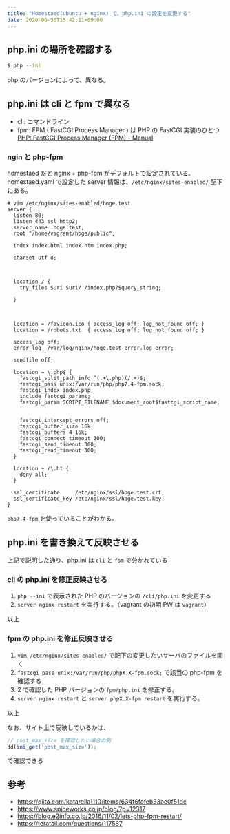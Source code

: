 ```yaml
---
title: "Homestaed(ubuntu + nginx) で、php.ini の設定を変更する"
date: 2020-06-30T15:42:11+09:00
---
```


## php.ini の場所を確認する
```sh
$ php --ini
```

php のバージョンによって、異なる。

## php.ini は cli と fpm で異なる
- cli: コマンドライン
- fpm: FPM ( FastCGI Process Manager ) は PHP の FastCGI 実装のひとつ [PHP: FastCGI Process Manager (FPM) - Manual](https://www.php.net/manual/ja/install.fpm.php)

### ngin と php-fpm
homestaed だと nginx + php-fpm がデフォルトで設定されている。
homestaed.yaml で設定した server 情報は、`/etc/nginx/sites-enabled/` 配下にある。

```config
# vim /etc/nginx/sites-enabled/hoge.test
server {
  listen 80;
  listen 443 ssl http2;
  server_name .hoge.test;
  root "/home/vagrant/hoge/public";

  index index.html index.htm index.php;

  charset utf-8;



  location / {
    try_files $uri $uri/ /index.php?$query_string;

  }



  location = /favicon.ico { access_log off; log_not_found off; }
  location = /robots.txt  { access_log off; log_not_found off; }

  access_log off;
  error_log  /var/log/nginx/hoge.test-error.log error;

  sendfile off;

  location ~ \.php$ {
    fastcgi_split_path_info ^(.+\.php)(/.+)$;
    fastcgi_pass unix:/var/run/php/php7.4-fpm.sock;
    fastcgi_index index.php;
    include fastcgi_params;
    fastcgi_param SCRIPT_FILENAME $document_root$fastcgi_script_name;


    fastcgi_intercept_errors off;
    fastcgi_buffer_size 16k;
    fastcgi_buffers 4 16k;
    fastcgi_connect_timeout 300;
    fastcgi_send_timeout 300;
    fastcgi_read_timeout 300;
  }

  location ~ /\.ht {
    deny all;
  }

  ssl_certificate     /etc/nginx/ssl/hoge.test.crt;
  ssl_certificate_key /etc/nginx/ssl/hoge.test.key;
}
```

`php7.4-fpm` を使っていることがわかる。

## php.ini を書き換えて反映させる
上記で説明した通り、php.ini は `cli` と `fpm` で分かれている

### cli の php.ini を修正反映させる
1. `php --ini` で表示された PHP のバージョンの `/cli/php.ini` を変更する
2. `server nginx restart` を実行する。（vagrant の初期 PW は `vagrant`）

以上

### fpm の php.ini を修正反映させる
1. `vim /etc/nginx/sites-enabled/` で配下の変更したいサーバのファイルを開く
2. `fastcgi_pass unix:/var/run/php/phpX.X-fpm.sock;` で該当の php-fpm を確認する
3. 2 で確認した PHP バージョンの `fpm/php.ini` を修正する。
4. `server nginx restart` と `server phpX.X-fpm restart` を実行する。

以上

なお、サイト上で反映しているかは、

```php
// post_max_size を確認したい場合の例
dd(ini_get('post_max_size')); 
```
で確認できる

## 参考
- https://qiita.com/kotarella1110/items/634f6fafeb33ae0f51dc
- https://www.spiceworks.co.jp/blog/?p=12317
- https://blog.e2info.co.jp/2016/11/02/lets-php-fpm-restart/
- https://teratail.com/questions/117587

